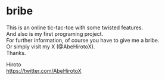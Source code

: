 # bribe

This is an online tic-tac-toe with some twisted features.<br>
And also is my first programing project.<br>
For further information, of course you have to give me a bribe.<br>
Or simply visit my X (@AbeHirotoX).<br>
Thanks.<br>

Hiroto<br>
https://twitter.com/AbeHirotoX